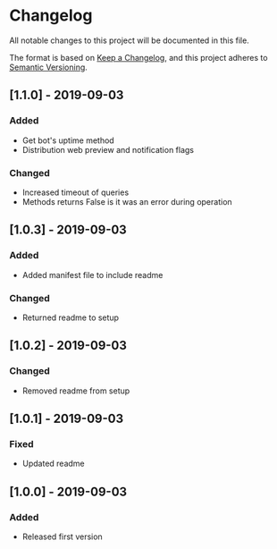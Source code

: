 # Changelog
All notable changes to this project will be documented in this file.

The format is based on [Keep a Changelog](https://keepachangelog.com/en/1.0.0/),
and this project adheres to [Semantic Versioning](https://semver.org/spec/v2.0.0.html).

## [1.1.0] - 2019-09-03
### Added
- Get bot's uptime method
- Distribution web preview and notification flags

### Changed
- Increased timeout of queries
- Methods returns False is it was an error during operation

## [1.0.3] - 2019-09-03
### Added
- Added manifest file to include readme

### Changed
- Returned readme to setup

## [1.0.2] - 2019-09-03
### Changed
- Removed readme from setup

## [1.0.1] - 2019-09-03
### Fixed
- Updated readme

## [1.0.0] - 2019-09-03
### Added
- Released first version